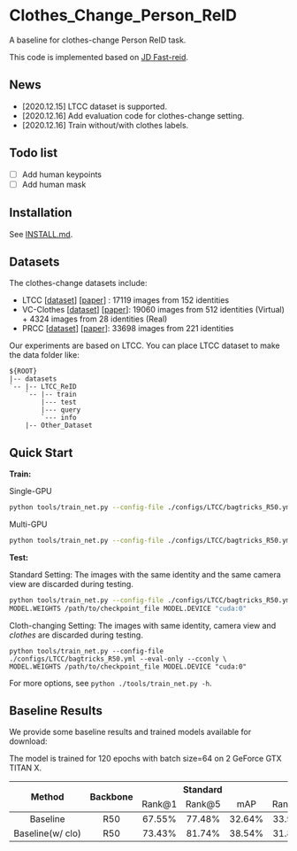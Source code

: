 # Clothes_Change_Person_ReID

A baseline for clothes-change Person ReID task. 

This code is implemented based on [JD Fast-reid](https://github.com/JDAI-CV/fast-reid). 

## News
+ [2020.12.15] LTCC dataset is supported.
+ [2020.12.16] Add evaluation code for clothes-change setting.
+ [2020.12.16] Train without/with clothes labels.

## Todo list

- [ ] Add human keypoints 
- [ ] Add human mask

## Installation

See [INSTALL.md](https://github.com/JDAI-CV/fast-reid/blob/master/docs/INSTALL.md).

## Datasets

The clothes-change datasets include:

+ LTCC [[dataset](https://naiq.github.io/LTCC_Perosn_ReID.html#)] [[paper](https://arxiv.org/abs/2005.12633)] : 17119 images from 152 identities
+ VC-Clothes [[dataset](https://wanfb.github.io/dataset.html)] [[paper](https://arxiv.org/pdf/2003.04070.pdf)]: 19060 images from 512 identities (Virtual) + 4324 images from 28 identities (Real)
+ PRCC [[dataset](https://www.isee-ai.cn/~yangqize/clothing.html)] [[paper](https://www.isee-ai.cn/~yangqize/main_document.pdf)]: 33698 images from 221 identities

Our experiments are based on LTCC. You can place LTCC dataset to make the data folder like:

  ~~~
  ${ROOT}
  |-- datasets
  `-- |-- LTCC_ReID
      `-- |-- train
          |--- test
          |--- query
          `--- info
      |-- Other_Dataset
  ~~~

## Quick Start

**Train:**

Single-GPU

```bash
python tools/train_net.py --config-file ./configs/LTCC/bagtricks_R50.yml MODEL.DEVICE "cuda:0"
```

Multi-GPU

```bash
python tools/train_net.py --config-file ./configs/LTCC/bagtricks_R50.yml --num-gpus 4
```

**Test:**

Standard Setting: The images with the same identity and the same camera view are discarded during testing.

```bash
python tools/train_net.py --config-file ./configs/LTCC/bagtricks_R50.yml --eval-only \
MODEL.WEIGHTS /path/to/checkpoint_file MODEL.DEVICE "cuda:0"
```

Cloth-changing Setting: The images with same identity, camera view and *clothes* are discarded during testing.

```
python tools/train_net.py --config-file ./configs/LTCC/bagtricks_R50.yml --eval-only --cconly \
MODEL.WEIGHTS /path/to/checkpoint_file MODEL.DEVICE "cuda:0"
```

For more options, see `python ./tools/train_net.py -h`.

## Baseline Results 

We provide some baseline results and trained models available for download:

The model is trained for 120 epochs with batch size=64 on 2 GeForce GTX TITAN X.

<table>
<thead>
  <tr>
    <th rowspan="3" align="center">Method</th>
    <th rowspan="3" align="center">Backbone</th>
    <th colspan="3" align="center">Standard</th>
    <th colspan="3" align="center">Cloth-changing</th>  
    <th rowspan="3" align="center">download</th>
  </tr>
  <tr>
    <td align="center">Rank@1</td>
    <td align="center">Rank@5</td>
    <td align="center">mAP</td>
    <td align="center">Rank@5</td>
    <td align="center">Rank@1</td>
    <td align="center">mAP</td>
  </tr>
</thead>
<tbody>
  <tr>
    <td nowrap align="center">Baseline</td>
    <td align="center">R50</td>
    <td align="center">67.55%</td>
    <td align="center">77.48%</td>
    <td align="center">32.64%</td>
    <td align="center">33.93%</td>
    <td align="center">49.49%</td>
    <td align="center">15.57%</td>
    <td align="center">-</td>
  </tr>
  <tr>
    <td nowrap align="center">Baseline(w/ clo)</td>
    <td align="center">R50</td>
    <td align="center">73.43%</td>
    <td align="center">81.74%</td>
    <td align="center">38.54%</td>
    <td align="center">31.89%</td>
    <td align="center">48.47%</td>
    <td align="center">15.47%</td>
    <td align="center"><a href="https://drive.google.com/file/d/1w2qYOpWVzZInYZlkUZmxRTC4uW1I33-Y/view?usp=sharing">Model</a></td>
  </tr>
</tbody>
</table>

